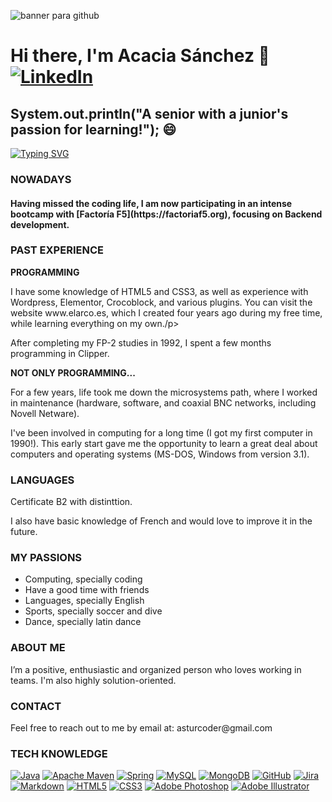 ![banner para github](https://github.com/user-attachments/assets/27b7d4dc-d553-4fc0-93e8-b97abd304704)

# Hi there, I'm Acacia Sánchez 👋  <a href="https://linkedin.com/in/acaciasanchez" rel="nofollow"><img src="https://camo.githubusercontent.com/bbd5a3be2124528ab2064d49356ed845b5f9a05fc79c603e25c76c6601e28b67/68747470733a2f2f696d672e736869656c64732e696f2f62616467652f4c696e6b6564496e2d2532333030373742352e7376673f6c6f676f3d6c696e6b6564696e266c6f676f436f6c6f723d7768697465" alt="LinkedIn" data-canonical-src="https://img.shields.io/badge/LinkedIn-%230077B5.svg?logo=linkedin&amp;logoColor=white" style="max-width: 100%;"></a>

## System.out.println("A senior with a junior's passion for learning!"); 😄

[![Typing SVG](https://readme-typing-svg.herokuapp.com?font=Fira+Code&weight=200&size=30&pause=1000&color=0AC722&background=A6FFA944&center=true&vCenter=true&width=800&lines=Love+coding;Junior+backend+developer;Passionate+programmer;Senior+graphic+design;Team+working+lover;Always+happy+%3AD)]([https://git.io/typing-svg](https://readme-typing-svg.herokuapp.com/demo/))

<h3>NOWADAYS</h3>
<h4> Having missed the coding life, I am now participating in an intense bootcamp with [Factoría F5](https://factoriaf5.org), focusing on Backend development.</h4>

<h3>PAST EXPERIENCE </h3>
<p> <strong> PROGRAMMING </strong> </p>
<p> I have some knowledge of HTML5 and CSS3, as well as experience with Wordpress, Elementor, Crocoblock, and various plugins. You can visit the website www.elarco.es, which I created four years ago during my free time, while learning everything on my own./p>
<p> After completing my FP-2 studies in 1992, I spent a few months programming in Clipper.</p>

<p> <strong> NOT ONLY PROGRAMMING...  </strong> </p>
<p> For a few years, life took me down the microsystems path, where I worked in maintenance (hardware, software, and coaxial BNC networks, including Novell Netware). </p>
<p> I've been involved in computing for a long time (I got my first computer in 1990!). This early start gave me the opportunity to learn a great deal about computers and operating systems (MS-DOS, Windows from version 3.1). </p>


<h3>LANGUAGES</h3>
<p> Certificate B2 with distinttion. </p>
<p> I also have basic knowledge of French and would love to improve it in the future. </p>

<h3>MY PASSIONS</h3>
<ul>
<li>Computing, specially coding</li>
<li>Have a good time with friends</li>
<li>Languages, specially English</li>
<li>Sports, specially soccer and dive </li>
<li>Dance, specially latin dance</li>
</ul>

<h3>ABOUT ME</h3>
<p> </p>I’m a positive, enthusiastic and organized person who loves working in teams. I'm also highly solution-oriented. </p>

<h3>CONTACT</h3>
Feel free to reach out to me by email at: asturcoder@gmail.com

<h3>TECH KNOWLEDGE</h3>
    <a target="_blank" rel="noopener noreferrer nofollow" href="https://camo.githubusercontent.com/a73109b04734b0adb5596090c93c0240b5a916dac6667be2fe41177ce8cfe470/68747470733a2f2f696d672e736869656c64732e696f2f62616467652f6a6176612d2532334544384230302e7376673f7374796c653d666c6174266c6f676f3d6f70656e6a646b266c6f676f436f6c6f723d7768697465"><img src="https://camo.githubusercontent.com/a73109b04734b0adb5596090c93c0240b5a916dac6667be2fe41177ce8cfe470/68747470733a2f2f696d672e736869656c64732e696f2f62616467652f6a6176612d2532334544384230302e7376673f7374796c653d666c6174266c6f676f3d6f70656e6a646b266c6f676f436f6c6f723d7768697465" alt="Java" data-canonical-src="https://img.shields.io/badge/java-%23ED8B00.svg?style=flat&amp;logo=openjdk&amp;logoColor=white" style="max-width: 100%;"></a> 
    <a target="_blank" rel="noopener noreferrer nofollow" href="https://camo.githubusercontent.com/31b33b71cadf5039a061b9675c37d234dff2a84b1421b880f48352baf2cd032c/68747470733a2f2f696d672e736869656c64732e696f2f62616467652f4170616368652532304d6176656e2d4337314133363f7374796c653d666c6174266c6f676f3d4170616368652532304d6176656e266c6f676f436f6c6f723d7768697465"><img src="https://camo.githubusercontent.com/31b33b71cadf5039a061b9675c37d234dff2a84b1421b880f48352baf2cd032c/68747470733a2f2f696d672e736869656c64732e696f2f62616467652f4170616368652532304d6176656e2d4337314133363f7374796c653d666c6174266c6f676f3d4170616368652532304d6176656e266c6f676f436f6c6f723d7768697465" alt="Apache Maven" data-canonical-src="https://img.shields.io/badge/Apache%20Maven-C71A36?style=flat&amp;logo=Apache%20Maven&amp;logoColor=white" style="max-width: 100%;"></a> 
    <a target="_blank" rel="noopener noreferrer nofollow" href="https://camo.githubusercontent.com/ae49bc5cc811c34bdca82dd43402284e444e8a9f82833f01d8a87a09ab28797c/68747470733a2f2f696d672e736869656c64732e696f2f62616467652f737072696e672d2532333644423333462e7376673f7374796c653d666c6174266c6f676f3d737072696e67266c6f676f436f6c6f723d7768697465"><img src="https://camo.githubusercontent.com/ae49bc5cc811c34bdca82dd43402284e444e8a9f82833f01d8a87a09ab28797c/68747470733a2f2f696d672e736869656c64732e696f2f62616467652f737072696e672d2532333644423333462e7376673f7374796c653d666c6174266c6f676f3d737072696e67266c6f676f436f6c6f723d7768697465" alt="Spring" data-canonical-src="https://img.shields.io/badge/spring-%236DB33F.svg?style=flat&amp;logo=spring&amp;logoColor=white" style="max-width: 100%;"></a> 
     <a target="_blank" rel="noopener noreferrer nofollow" href="https://camo.githubusercontent.com/0e07b77861d08adcf9f80d43f0ae2d4ff1bc47989639ebde4f6fa61cdd3c1af0/68747470733a2f2f696d672e736869656c64732e696f2f62616467652f6d7973716c2d3434373941312e7376673f7374796c653d666c6174266c6f676f3d6d7973716c266c6f676f436f6c6f723d7768697465"><img src="https://camo.githubusercontent.com/0e07b77861d08adcf9f80d43f0ae2d4ff1bc47989639ebde4f6fa61cdd3c1af0/68747470733a2f2f696d672e736869656c64732e696f2f62616467652f6d7973716c2d3434373941312e7376673f7374796c653d666c6174266c6f676f3d6d7973716c266c6f676f436f6c6f723d7768697465" alt="MySQL" data-canonical-src="https://img.shields.io/badge/mysql-4479A1.svg?style=flat&amp;logo=mysql&amp;logoColor=white" style="max-width: 100%;"></a> 
     <a target="_blank" rel="noopener noreferrer nofollow" href="https://camo.githubusercontent.com/ba691dc56654784cf1c8f2a0928b95256578355fc5f370f0bdf00bd4b147d5d2/68747470733a2f2f696d672e736869656c64732e696f2f62616467652f4d6f6e676f44422d2532333465613934622e7376673f7374796c653d666c6174266c6f676f3d6d6f6e676f6462266c6f676f436f6c6f723d7768697465"><img src="https://camo.githubusercontent.com/ba691dc56654784cf1c8f2a0928b95256578355fc5f370f0bdf00bd4b147d5d2/68747470733a2f2f696d672e736869656c64732e696f2f62616467652f4d6f6e676f44422d2532333465613934622e7376673f7374796c653d666c6174266c6f676f3d6d6f6e676f6462266c6f676f436f6c6f723d7768697465" alt="MongoDB" data-canonical-src="https://img.shields.io/badge/MongoDB-%234ea94b.svg?style=flat&amp;logo=mongodb&amp;logoColor=white" style="max-width: 100%;"></a> 
     <a target="_blank" rel="noopener noreferrer nofollow" href="https://camo.githubusercontent.com/537a691f5001345a0bde6d7b601390b0604fbfa2369cab67787faca846f95d8f/68747470733a2f2f696d672e736869656c64732e696f2f62616467652f6769746875622d2532333132313031312e7376673f7374796c653d666c6174266c6f676f3d676974687562266c6f676f436f6c6f723d7768697465"><img src="https://camo.githubusercontent.com/537a691f5001345a0bde6d7b601390b0604fbfa2369cab67787faca846f95d8f/68747470733a2f2f696d672e736869656c64732e696f2f62616467652f6769746875622d2532333132313031312e7376673f7374796c653d666c6174266c6f676f3d676974687562266c6f676f436f6c6f723d7768697465" alt="GitHub" data-canonical-src="https://img.shields.io/badge/github-%23121011.svg?style=flat&amp;logo=github&amp;logoColor=white" style="max-width: 100%;"></a> 
     <a target="_blank" rel="noopener noreferrer nofollow" href="https://camo.githubusercontent.com/83fec3cfd4a3c732522dff68cf786e13e0dd63b9d1893478e088b736832d2dfa/68747470733a2f2f696d672e736869656c64732e696f2f62616467652f6a6972612d2532333041304646462e7376673f7374796c653d666c6174266c6f676f3d6a697261266c6f676f436f6c6f723d7768697465"><img src="https://camo.githubusercontent.com/83fec3cfd4a3c732522dff68cf786e13e0dd63b9d1893478e088b736832d2dfa/68747470733a2f2f696d672e736869656c64732e696f2f62616467652f6a6972612d2532333041304646462e7376673f7374796c653d666c6174266c6f676f3d6a697261266c6f676f436f6c6f723d7768697465" alt="Jira" data-canonical-src="https://img.shields.io/badge/jira-%230A0FFF.svg?style=flat&amp;logo=jira&amp;logoColor=white" style="max-width: 100%;"></a> 
    <a target="_blank" rel="noopener noreferrer nofollow" href="https://camo.githubusercontent.com/8385791df6964d6529cfb8ff01deda5fdc192dfba3e47dceedd6ba7edeb2890a/68747470733a2f2f696d672e736869656c64732e696f2f62616467652f6d61726b646f776e2d2532333030303030302e7376673f7374796c653d666c6174266c6f676f3d6d61726b646f776e266c6f676f436f6c6f723d7768697465"><img src="https://camo.githubusercontent.com/8385791df6964d6529cfb8ff01deda5fdc192dfba3e47dceedd6ba7edeb2890a/68747470733a2f2f696d672e736869656c64732e696f2f62616467652f6d61726b646f776e2d2532333030303030302e7376673f7374796c653d666c6174266c6f676f3d6d61726b646f776e266c6f676f436f6c6f723d7768697465" alt="Markdown" data-canonical-src="https://img.shields.io/badge/markdown-%23000000.svg?style=flat&amp;logo=markdown&amp;logoColor=white" style="max-width: 100%;"></a>      
    <a target="_blank" rel="noopener noreferrer nofollow" href="https://camo.githubusercontent.com/2ecce177af015ad041b013a2af08f434773f981a9c9a5b1fbb21b11fe45b3b2d/68747470733a2f2f696d672e736869656c64732e696f2f62616467652f68746d6c352d2532334533344632362e7376673f7374796c653d666c6174266c6f676f3d68746d6c35266c6f676f436f6c6f723d7768697465"><img src="https://camo.githubusercontent.com/2ecce177af015ad041b013a2af08f434773f981a9c9a5b1fbb21b11fe45b3b2d/68747470733a2f2f696d672e736869656c64732e696f2f62616467652f68746d6c352d2532334533344632362e7376673f7374796c653d666c6174266c6f676f3d68746d6c35266c6f676f436f6c6f723d7768697465" alt="HTML5" data-canonical-src="https://img.shields.io/badge/html5-%23E34F26.svg?style=flat&amp;logo=html5&amp;logoColor=white" style="max-width: 100%;"></a>     
    <a target="_blank" rel="noopener noreferrer nofollow" href="https://camo.githubusercontent.com/25e4fea0521d29bddd8536b44c93ae3d30b25f36ed5139f2099fc7dc58bd6349/68747470733a2f2f696d672e736869656c64732e696f2f62616467652f637373332d2532333135373242362e7376673f7374796c653d666c6174266c6f676f3d63737333266c6f676f436f6c6f723d7768697465"><img src="https://camo.githubusercontent.com/25e4fea0521d29bddd8536b44c93ae3d30b25f36ed5139f2099fc7dc58bd6349/68747470733a2f2f696d672e736869656c64732e696f2f62616467652f637373332d2532333135373242362e7376673f7374796c653d666c6174266c6f676f3d63737333266c6f676f436f6c6f723d7768697465" alt="CSS3" data-canonical-src="https://img.shields.io/badge/css3-%231572B6.svg?style=flat&amp;logo=css3&amp;logoColor=white" style="max-width: 100%;"></a> 
     <a target="_blank" rel="noopener noreferrer nofollow" href="https://camo.githubusercontent.com/68fdd20a91121eecd00b82a8bea1bd485907dd5b2512a02d515469333eb928d5/68747470733a2f2f696d672e736869656c64732e696f2f62616467652f61646f626525323070686f746f73686f702d2532333331413846462e7376673f7374796c653d666c6174266c6f676f3d61646f626525323070686f746f73686f70266c6f676f436f6c6f723d7768697465"><img src="https://camo.githubusercontent.com/68fdd20a91121eecd00b82a8bea1bd485907dd5b2512a02d515469333eb928d5/68747470733a2f2f696d672e736869656c64732e696f2f62616467652f61646f626525323070686f746f73686f702d2532333331413846462e7376673f7374796c653d666c6174266c6f676f3d61646f626525323070686f746f73686f70266c6f676f436f6c6f723d7768697465" alt="Adobe Photoshop" data-canonical-src="https://img.shields.io/badge/adobe%20photoshop-%2331A8FF.svg?style=flat&amp;logo=adobe%20photoshop&amp;logoColor=white" style="max-width: 100%;"></a> 
     <a target="_blank" rel="noopener noreferrer nofollow" href="https://camo.githubusercontent.com/188de7c2098f8dded3a91b81d08ab5018eb020984410b02d85860c1f14340e52/68747470733a2f2f696d672e736869656c64732e696f2f62616467652f61646f6265253230696c6c7573747261746f722d2532334646394130302e7376673f7374796c653d666c6174266c6f676f3d61646f6265253230696c6c7573747261746f72266c6f676f436f6c6f723d7768697465"><img src="https://camo.githubusercontent.com/188de7c2098f8dded3a91b81d08ab5018eb020984410b02d85860c1f14340e52/68747470733a2f2f696d672e736869656c64732e696f2f62616467652f61646f6265253230696c6c7573747261746f722d2532334646394130302e7376673f7374796c653d666c6174266c6f676f3d61646f6265253230696c6c7573747261746f72266c6f676f436f6c6f723d7768697465" alt="Adobe Illustrator" data-canonical-src="https://img.shields.io/badge/adobe%20illustrator-%23FF9A00.svg?style=flat&amp;logo=adobe%20illustrator&amp;logoColor=white" style="max-width: 100%;"></a> 
     
